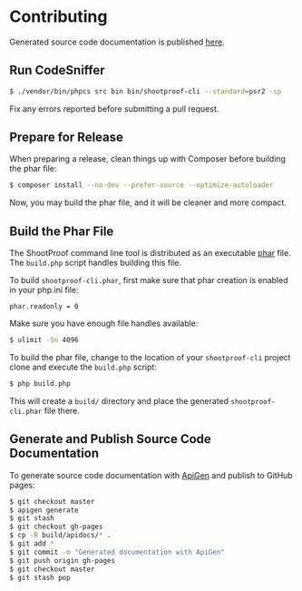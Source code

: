 # Contributing

Generated source code documentation is published [here](https://shootproof.github.io/shootproof-cli/).

## Run CodeSniffer

``` bash
$ ./vendor/bin/phpcs src bin bin/shootproof-cli --standard=psr2 -sp
```

Fix any errors reported before submitting a pull request.

## Prepare for Release

When preparing a release, clean things up with Composer before building the phar file:

``` bash
$ composer install --no-dev --prefer-source --optimize-autoloader
```

Now, you may build the phar file, and it will be cleaner and more compact.

## Build the Phar File

The ShootProof command line tool is distributed as an executable [phar](http://php.net/phar) file. The `build.php` script handles building this file.

To build `shootproof-cli.phar`, first make sure that phar creation is enabled in your php.ini file:

```
phar.readonly = 0
```

Make sure you have enough file handles available:

``` bash
$ ulimit -Sn 4096
```

To build the phar file, change to the location of your `shootproof-cli` project clone and execute the `build.php` script:

``` bash
$ php build.php
```

This will create a `build/` directory and place the generated `shootproof-cli.phar` file there.

## Generate and Publish Source Code Documentation

To generate source code documentation with [ApiGen](http://www.apigen.org/) and publish to GitHub pages:

``` bash
$ git checkout master
$ apigen generate
$ git stash
$ git checkout gh-pages
$ cp -R build/apidocs/* .
$ git add *
$ git commit -m "Generated documentation with ApiGen"
$ git push origin gh-pages
$ git checkout master
$ git stash pop
```

